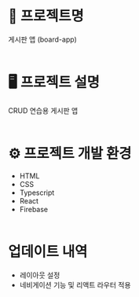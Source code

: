 # 📝 프로젝트명
게시판 앱  (board-app)
<br><br>

# 🖥️ 프로젝트 설명
CRUD 연습용 게시판 앱
<br><br>

# ⚙️ 프로젝트 개발 환경
* HTML
* CSS
* Typescript
* React
* Firebase
<br><br>

# 업데이트 내역
* 레이아웃 설정
* 네비게이션 기능 및 리액트 라우터 적용